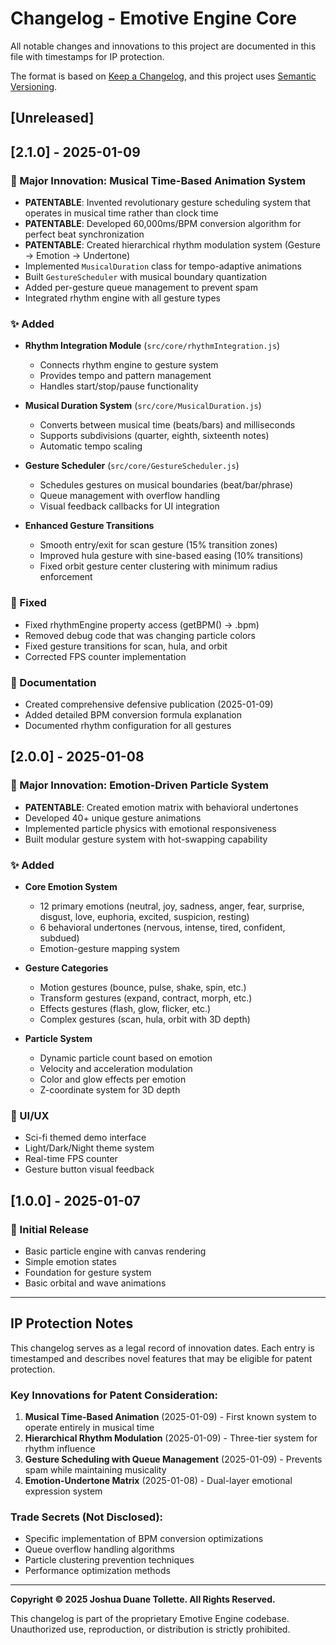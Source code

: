# Changelog - Emotive Engine Core

All notable changes and innovations to this project are documented in this file with timestamps for IP protection.

The format is based on [Keep a Changelog](https://keepachangelog.com/en/1.0.0/),
and this project uses [Semantic Versioning](https://semver.org/spec/v2.0.0.html).

## [Unreleased]

## [2.1.0] - 2025-01-09

### 🎵 Major Innovation: Musical Time-Based Animation System
- **PATENTABLE**: Invented revolutionary gesture scheduling system that operates in musical time rather than clock time
- **PATENTABLE**: Developed 60,000ms/BPM conversion algorithm for perfect beat synchronization
- **PATENTABLE**: Created hierarchical rhythm modulation system (Gesture → Emotion → Undertone)
- Implemented `MusicalDuration` class for tempo-adaptive animations
- Built `GestureScheduler` with musical boundary quantization
- Added per-gesture queue management to prevent spam
- Integrated rhythm engine with all gesture types

### ✨ Added
- **Rhythm Integration Module** (`src/core/rhythmIntegration.js`)
  - Connects rhythm engine to gesture system
  - Provides tempo and pattern management
  - Handles start/stop/pause functionality
  
- **Musical Duration System** (`src/core/MusicalDuration.js`)
  - Converts between musical time (beats/bars) and milliseconds
  - Supports subdivisions (quarter, eighth, sixteenth notes)
  - Automatic tempo scaling

- **Gesture Scheduler** (`src/core/GestureScheduler.js`)
  - Schedules gestures on musical boundaries (beat/bar/phrase)
  - Queue management with overflow handling
  - Visual feedback callbacks for UI integration

- **Enhanced Gesture Transitions**
  - Smooth entry/exit for scan gesture (15% transition zones)
  - Improved hula gesture with sine-based easing (10% transitions)
  - Fixed orbit gesture center clustering with minimum radius enforcement

### 🔧 Fixed
- Fixed rhythmEngine property access (getBPM() → .bpm)
- Removed debug code that was changing particle colors
- Fixed gesture transitions for scan, hula, and orbit
- Corrected FPS counter implementation

### 📝 Documentation
- Created comprehensive defensive publication (2025-01-09)
- Added detailed BPM conversion formula explanation
- Documented rhythm configuration for all gestures

## [2.0.0] - 2025-01-08

### 🧠 Major Innovation: Emotion-Driven Particle System
- **PATENTABLE**: Created emotion matrix with behavioral undertones
- Developed 40+ unique gesture animations
- Implemented particle physics with emotional responsiveness
- Built modular gesture system with hot-swapping capability

### ✨ Added
- **Core Emotion System**
  - 12 primary emotions (neutral, joy, sadness, anger, fear, surprise, disgust, love, euphoria, excited, suspicion, resting)
  - 6 behavioral undertones (nervous, intense, tired, confident, subdued)
  - Emotion-gesture mapping system

- **Gesture Categories**
  - Motion gestures (bounce, pulse, shake, spin, etc.)
  - Transform gestures (expand, contract, morph, etc.)
  - Effects gestures (flash, glow, flicker, etc.)
  - Complex gestures (scan, hula, orbit with 3D depth)

- **Particle System**
  - Dynamic particle count based on emotion
  - Velocity and acceleration modulation
  - Color and glow effects per emotion
  - Z-coordinate system for 3D depth

### 🎨 UI/UX
- Sci-fi themed demo interface
- Light/Dark/Night theme system
- Real-time FPS counter
- Gesture button visual feedback

## [1.0.0] - 2025-01-07

### 🚀 Initial Release
- Basic particle engine with canvas rendering
- Simple emotion states
- Foundation for gesture system
- Basic orbital and wave animations

---

## IP Protection Notes

This changelog serves as a legal record of innovation dates. Each entry is timestamped and describes novel features that may be eligible for patent protection. 

### Key Innovations for Patent Consideration:
1. **Musical Time-Based Animation** (2025-01-09) - First known system to operate entirely in musical time
2. **Hierarchical Rhythm Modulation** (2025-01-09) - Three-tier system for rhythm influence
3. **Gesture Scheduling with Queue Management** (2025-01-09) - Prevents spam while maintaining musicality
4. **Emotion-Undertone Matrix** (2025-01-08) - Dual-layer emotional expression system

### Trade Secrets (Not Disclosed):
- Specific implementation of BPM conversion optimizations
- Queue overflow handling algorithms
- Particle clustering prevention techniques
- Performance optimization methods

---

**Copyright © 2025 Joshua Duane Tollette. All Rights Reserved.**

This changelog is part of the proprietary Emotive Engine codebase. Unauthorized use, reproduction, or distribution is strictly prohibited.